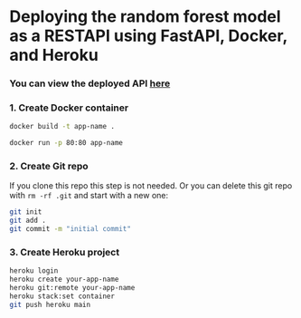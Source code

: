 # Deploying the random forest model as a RESTAPI using FastAPI, Docker, and Heroku

### You can view the deployed API [here](https://cyberbullying-classifier-app.herokuapp.com/)


### 1. Create Docker container

```bash
docker build -t app-name .

docker run -p 80:80 app-name
```

### 2. Create Git repo

If you clone this repo this step is not needed. Or you can delete this git repo with `rm -rf .git` and start with a new one:

```bash
git init
git add .
git commit -m "initial commit"
```

### 3. Create Heroku project

```bash
heroku login
heroku create your-app-name
heroku git:remote your-app-name
heroku stack:set container
git push heroku main
```

